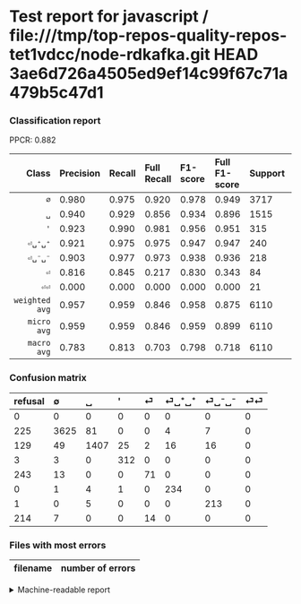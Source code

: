 # Test report for javascript / file:///tmp/top-repos-quality-repos-tet1vdcc/node-rdkafka.git HEAD 3ae6d726a4505ed9ef14c99f67c71a479b5c47d1

### Classification report

PPCR: 0.882

| Class | Precision | Recall | Full Recall | F1-score | Full F1-score | Support | Full Support | PPCR |
|------:|:----------|:-------|:------------|:---------|:---------|:--------|:-------------|:-----|
| `∅` | 0.980| 0.975| 0.920| 0.978| 0.949| 3717| 3942| 0.943 |
| `␣` | 0.940| 0.929| 0.856| 0.934| 0.896| 1515| 1644| 0.922 |
| `'` | 0.923| 0.990| 0.981| 0.956| 0.951| 315| 318| 0.991 |
| `⏎␣⁺␣⁺` | 0.921| 0.975| 0.975| 0.947| 0.947| 240| 240| 1.000 |
| `⏎␣⁻␣⁻` | 0.903| 0.977| 0.973| 0.938| 0.936| 218| 219| 0.995 |
| `⏎` | 0.816| 0.845| 0.217| 0.830| 0.343| 84| 327| 0.257 |
| `⏎⏎` | 0.000| 0.000| 0.000| 0.000| 0.000| 21| 235| 0.089 |
| `weighted avg` | 0.957| 0.959| 0.846| 0.958| 0.875| 6110| 6925| 0.882 |
| `micro avg` | 0.959| 0.959| 0.846| 0.959| 0.899| 6110| 6925| 0.882 |
| `macro avg` | 0.783| 0.813| 0.703| 0.798| 0.718| 6110| 6925| 0.882 |

### Confusion matrix

|refusal|  ∅| ␣| '| ⏎| ⏎␣⁺␣⁺| ⏎␣⁻␣⁻| ⏎⏎| 
|:---|:---|:---|:---|:---|:---|:---|:---|
|0 |0 |0 |0 |0 |0 |0 |0 |
|225 |3625 |81 |0 |0 |4 |7 |0 |
|129 |49 |1407 |25 |2 |16 |16 |0 |
|3 |3 |0 |312 |0 |0 |0 |0 |
|243 |13 |0 |0 |71 |0 |0 |0 |
|0 |1 |4 |1 |0 |234 |0 |0 |
|1 |0 |5 |0 |0 |0 |213 |0 |
|214 |7 |0 |0 |14 |0 |0 |0 |

### Files with most errors

| filename | number of errors|
|:----:|:-----|

<details>
    <summary>Machine-readable report</summary>
```json
{
  "cl_report": {"\u0027": {"f1-score": 0.9555895865237366, "precision": 0.9230769230769231, "recall": 0.9904761904761905, "support": 315}, "macro avg": {"f1-score": 0.7976720160277722, "precision": 0.7833014931148082, "recall": 0.8131057476842413, "support": 6110}, "micro avg": {"f1-score": 0.9594108019639934, "precision": 0.9594108019639934, "recall": 0.9594108019639934, "support": 6110}, "weighted avg": {"f1-score": 0.9578372444462186, "precision": 0.9565827041681266, "recall": 0.9594108019639934, "support": 6110}, "\u2205": {"f1-score": 0.9777478084962914, "precision": 0.9802595997836668, "recall": 0.9752488566047888, "support": 3717}, "\u23ce": {"f1-score": 0.8304093567251463, "precision": 0.8160919540229885, "recall": 0.8452380952380952, "support": 84}, "\u23ce\u23ce": {"f1-score": 0.0, "precision": 0.0, "recall": 0.0, "support": 21}, "\u23ce\u2423\u207a\u2423\u207a": {"f1-score": 0.9473684210526315, "precision": 0.9212598425196851, "recall": 0.975, "support": 240}, "\u23ce\u2423\u207b\u2423\u207b": {"f1-score": 0.9383259911894274, "precision": 0.902542372881356, "recall": 0.9770642201834863, "support": 218}, "\u2423": {"f1-score": 0.9342629482071714, "precision": 0.9398797595190381, "recall": 0.9287128712871288, "support": 1515}},
  "cl_report_full": {"\u0027": {"f1-score": 0.9512195121951219, "precision": 0.9230769230769231, "recall": 0.9811320754716981, "support": 318}, "macro avg": {"f1-score": 0.7175275351247076, "precision": 0.7833014931148082, "recall": 0.7030405115783271, "support": 6925}, "micro avg": {"f1-score": 0.8994246260069044, "precision": 0.9594108019639934, "recall": 0.8464981949458483, "support": 6925}, "weighted avg": {"f1-score": 0.8751881289974024, "precision": 0.9225278468398893, "recall": 0.8464981949458483, "support": 6925}, "\u2205": {"f1-score": 0.9489528795811518, "precision": 0.9802595997836668, "recall": 0.919583967529173, "support": 3942}, "\u23ce": {"f1-score": 0.34299516908212563, "precision": 0.8160919540229885, "recall": 0.21712538226299694, "support": 327}, "\u23ce\u23ce": {"f1-score": 0.0, "precision": 0.0, "recall": 0.0, "support": 235}, "\u23ce\u2423\u207a\u2423\u207a": {"f1-score": 0.9473684210526315, "precision": 0.9212598425196851, "recall": 0.975, "support": 240}, "\u23ce\u2423\u207b\u2423\u207b": {"f1-score": 0.9362637362637363, "precision": 0.902542372881356, "recall": 0.9726027397260274, "support": 219}, "\u2423": {"f1-score": 0.8958930276981854, "precision": 0.9398797595190381, "recall": 0.8558394160583942, "support": 1644}},
  "ppcr": 0.8823104693140794
}
```
</details>
